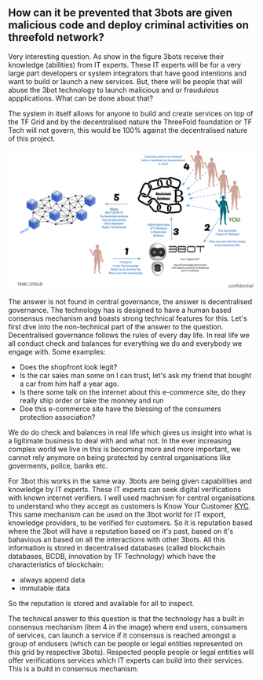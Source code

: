 ##  How can it be prevented that 3bots are given malicious code and deploy criminal activities on threefold network?

Very interesting question.  As show in the figure 3bots receive their knowledge (abilities) from IT experts.  These IT experts will be for a very large part developers or system integrators that have good intentions and want to build or launch a new services.  But, there will be people that will abuse the 3bot technology to launch malicious and or fraudulous appplications.  What can be done about that?  

The system in itself allows for anyone to build and create services on top of the TF Grid  and by the decentralised nature the ThreeFold foundation or TF Tech will not govern, this would be 100% against the decentralised nature of this project.

![](..//images/it_expert.png)

The answer is not found in central governance, the answer is decentralised governance.  The technology has is designed to have a human based consensus mechanism and boasts strong technical features for this. Let's first dive into the non-technical part of the answer to the question. Decentralised governance follows the rules of every day life. In real life we all conduct check and balances for everything we do and everybody we engage with.  Some examples:
- Does the shopfront look legit?  
- Is the car sales man some on I can trust, let's ask my friend that bought a car from him half a year ago. 
- Is there some talk on the internet about this e-commerce site, do they really ship order or take the monney and run
- Doe this e-commerce site have the blessing of the consumers protection association?

We do do check and balances in real life which gives us insight into what is a ligitimate business to deal with and what not.  In the ever increasing complex world we live in this is becoming more and more important, we cannot rely anymore on being protected by central organisations like goverments, police, banks etc.

For 3bot this works in the same way. 3bots are being given capabilities and knowledge by IT experts.  These IT experts can seek digital verifications with known internet verifiers.  I well used machnism for central organisations to understand who they accept as customers is Know Your Customer [KYC](https://en.wikipedia.org/wiki/Know_your_customer).  This same mechanism can be used on the 3bot world for IT export, knowledge providers, to be verified for customers.  So it is reputation based where the 3bot will have a reputation based on it's past, based on it's bahavious an based on all the interactions with other 3bots.  All this information is stored in decentralised databases (called blockchain databases, BCDB, innovation by TF Technology) which have the characteristics of blockchain:
- always append data  
- immutable data

So the reputation is stored and available for all to inspect.

The technical answer to this question is that the technology has a built in consensus mechanism (item 4 in the image) where end users, consumers of services, can launch a service if it consensus is reached amongst a group of endusers (which can be people or legal entities represented on this grid by respective 3bots).  Respected people people or legal entities will offer verifications services which IT experts can build into their services.  This is a build in consensus mechanism. 

